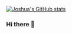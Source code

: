 [![Joshua's GitHub stats](https://github-readme-stats.vercel.app/api?username=justjoshriley&hide=issues,stars&count_private=true&theme=nord&show_icons=true)](https://justjoshriley.github.io/justjoshriley/)

### Hi there 👋

<!--
**JustJoshRiley/justjoshriley** is a ✨ _special_ ✨ repository because its `README.md` (this file) appears on your GitHub profile.

Here are some ideas to get you started:

- 🔭 I’m currently working on ...
- 🌱 I’m currently learning ...
- 👯 I’m looking to collaborate on ...
- 🤔 I’m looking for help with ...
- 💬 Ask me about ...
- 📫 How to reach me: ...
- 😄 Pronouns: ...
- ⚡ Fun fact: ...
-->
